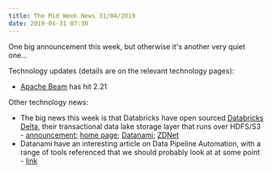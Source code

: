 ```yaml
---
title: The Mid Week News 31/04/2019
date: 2019-04-31 07:30
---
```

One big announcement this week, but otherwise it's another very quiet one...
<!--more-->

Technology updates (details are on the relevant technology pages):

* [Apache Beam](/technologies/apache-beam/) has hit 2.21

Other technology news:

* The big news this week is that Databricks have open sourced [Databricks Delta](/technologies/databricks-delta/), their transactional data lake storage layer that runs over HDFS/S3 - [announcement](https://databricks.com/blog/2019/04/24/open-sourcing-delta-lake.html); [home page](https://delta.io); [Datanami](https://www.datanami.com/2019/04/24/databricks-donates-delta-code-to-open-source); [ZDNet](https://www.zdnet.com/article/a-standard-for-storing-big-data-apache-spark-creators-release-open-source-delta-lake/)
* Datanami have an interesting article on Data Pipeline Automation, with a range of tools referenced that we should probably look at at some point - [link](https://www.datanami.com/2019/04/24/data-pipeline-automation-the-next-step-forward-in-dataops)